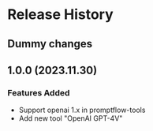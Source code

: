 # Release History

## Dummy changes

## 1.0.0 (2023.11.30)

### Features Added
- Support openai 1.x in promptflow-tools
- Add new tool "OpenAI GPT-4V"
